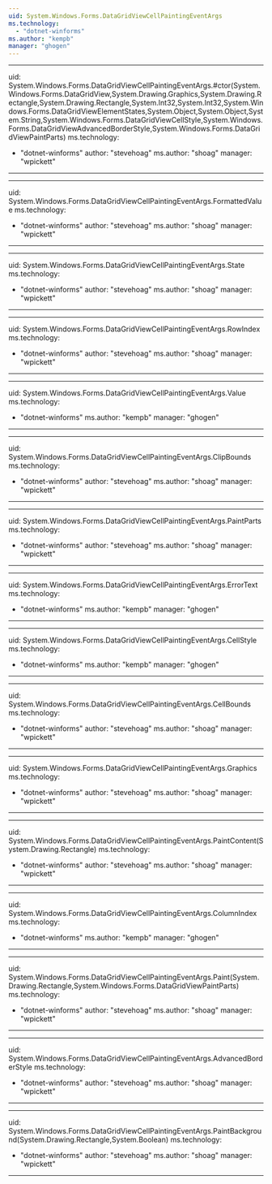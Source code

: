 ```yaml
---
uid: System.Windows.Forms.DataGridViewCellPaintingEventArgs
ms.technology: 
  - "dotnet-winforms"
ms.author: "kempb"
manager: "ghogen"
---
```


---
uid: System.Windows.Forms.DataGridViewCellPaintingEventArgs.#ctor(System.Windows.Forms.DataGridView,System.Drawing.Graphics,System.Drawing.Rectangle,System.Drawing.Rectangle,System.Int32,System.Int32,System.Windows.Forms.DataGridViewElementStates,System.Object,System.Object,System.String,System.Windows.Forms.DataGridViewCellStyle,System.Windows.Forms.DataGridViewAdvancedBorderStyle,System.Windows.Forms.DataGridViewPaintParts)
ms.technology: 
  - "dotnet-winforms"
author: "stevehoag"
ms.author: "shoag"
manager: "wpickett"
---

---
uid: System.Windows.Forms.DataGridViewCellPaintingEventArgs.FormattedValue
ms.technology: 
  - "dotnet-winforms"
author: "stevehoag"
ms.author: "shoag"
manager: "wpickett"
---

---
uid: System.Windows.Forms.DataGridViewCellPaintingEventArgs.State
ms.technology: 
  - "dotnet-winforms"
author: "stevehoag"
ms.author: "shoag"
manager: "wpickett"
---

---
uid: System.Windows.Forms.DataGridViewCellPaintingEventArgs.RowIndex
ms.technology: 
  - "dotnet-winforms"
author: "stevehoag"
ms.author: "shoag"
manager: "wpickett"
---

---
uid: System.Windows.Forms.DataGridViewCellPaintingEventArgs.Value
ms.technology: 
  - "dotnet-winforms"
ms.author: "kempb"
manager: "ghogen"
---

---
uid: System.Windows.Forms.DataGridViewCellPaintingEventArgs.ClipBounds
ms.technology: 
  - "dotnet-winforms"
author: "stevehoag"
ms.author: "shoag"
manager: "wpickett"
---

---
uid: System.Windows.Forms.DataGridViewCellPaintingEventArgs.PaintParts
ms.technology: 
  - "dotnet-winforms"
author: "stevehoag"
ms.author: "shoag"
manager: "wpickett"
---

---
uid: System.Windows.Forms.DataGridViewCellPaintingEventArgs.ErrorText
ms.technology: 
  - "dotnet-winforms"
ms.author: "kempb"
manager: "ghogen"
---

---
uid: System.Windows.Forms.DataGridViewCellPaintingEventArgs.CellStyle
ms.technology: 
  - "dotnet-winforms"
ms.author: "kempb"
manager: "ghogen"
---

---
uid: System.Windows.Forms.DataGridViewCellPaintingEventArgs.CellBounds
ms.technology: 
  - "dotnet-winforms"
author: "stevehoag"
ms.author: "shoag"
manager: "wpickett"
---

---
uid: System.Windows.Forms.DataGridViewCellPaintingEventArgs.Graphics
ms.technology: 
  - "dotnet-winforms"
author: "stevehoag"
ms.author: "shoag"
manager: "wpickett"
---

---
uid: System.Windows.Forms.DataGridViewCellPaintingEventArgs.PaintContent(System.Drawing.Rectangle)
ms.technology: 
  - "dotnet-winforms"
author: "stevehoag"
ms.author: "shoag"
manager: "wpickett"
---

---
uid: System.Windows.Forms.DataGridViewCellPaintingEventArgs.ColumnIndex
ms.technology: 
  - "dotnet-winforms"
ms.author: "kempb"
manager: "ghogen"
---

---
uid: System.Windows.Forms.DataGridViewCellPaintingEventArgs.Paint(System.Drawing.Rectangle,System.Windows.Forms.DataGridViewPaintParts)
ms.technology: 
  - "dotnet-winforms"
author: "stevehoag"
ms.author: "shoag"
manager: "wpickett"
---

---
uid: System.Windows.Forms.DataGridViewCellPaintingEventArgs.AdvancedBorderStyle
ms.technology: 
  - "dotnet-winforms"
author: "stevehoag"
ms.author: "shoag"
manager: "wpickett"
---

---
uid: System.Windows.Forms.DataGridViewCellPaintingEventArgs.PaintBackground(System.Drawing.Rectangle,System.Boolean)
ms.technology: 
  - "dotnet-winforms"
author: "stevehoag"
ms.author: "shoag"
manager: "wpickett"
---
